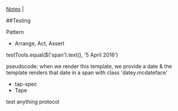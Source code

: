 [Notes](notes.md) |

##Testing

Pattern
- Arrange, Act, Assert

testTools.equal($('span').text(), '5 April 2016')

pseudocode: when we render this template, we provide a date & the template renders that date in a span with class 'datey.mcdateface'

- tap-spec
- Tape

test anything protocol
